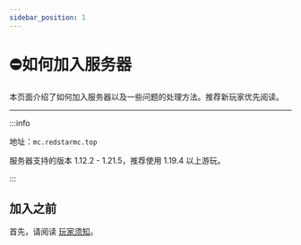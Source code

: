 ```yaml
---
sidebar_position: 1
---
```


# ⛔如何加入服务器

本页面介绍了如何加入服务器以及一些问题的处理方法。推荐新玩家优先阅读。

***

:::info

地址：`mc.redstarmc.top`

服务器支持的版本 1.12.2 - 1.21.5，推荐使用 1.19.4 以上游玩。

:::

## 加入之前

首先，请阅读 [玩家须知](../rules/player-notice.md)。